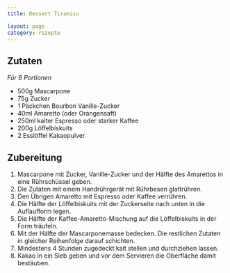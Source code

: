 ```yaml
---
title: Dessert Tiramisu

layout: page
category: rezepte
---
```


Zutaten
-------
*Für 6 Portionen*

- 500g Mascarpone
- 75g Zucker
- 1 Päckchen Bourbon Vanille-Zucker
- 40ml Amaretto (oder Orangensaft)
- 250ml kalter Espresso oder starker Kaffee
- 200g Löffelbiskuits
- 2 Esslöffel Kakaopulver

Zubereitung
-----------
1. Mascarpone mit Zucker, Vanille-Zucker und der Hälfte des Amarettos in eine Rührschüssel geben.
2. Die Zutaten mit einem Handrührgerät mit Rührbesen glattrühren.
3. Den Übrigen Amaretto mit Espresso oder Kaffee verrühren.
4. Die Hälfte der Löffelbiskuits mit der Zuckerseite nach unten in die Auflaufform legen.
5. Die Hälfte der Kaffee-Amaretto-Mischung auf die Löffelbiskuits in der Form träufeln.
6. Mit der Hälfte der Mascarponemasse bedecken. Die restlichen Zutaten in gleicher Reihenfolge darauf schichten.
7. Mindestens 4 Stunden zugedeckt kalt stellen und durchziehen lassen.
8. Kakao in ein Sieb geben und vor dem Servieren die Oberfläche damit bestäuben.
